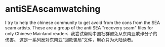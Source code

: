 # antiSEAscamwatching
I try to help the chinese community to get avoid from the cons from the SEA scam artists.
These are a group of the anti SEA "recovery scam" files for only Chinese Mainland readers. 
我尝试帮助中国社群避免从东南亚欺诈分子的伤害。
这是一系列反对东南亚“回款骗局”文件，用心只为大陆读者。
